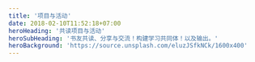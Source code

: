 ```yaml
---
title: '项目与活动'
date: 2018-02-10T11:52:18+07:00
heroHeading: '共读项目与活动'
heroSubHeading: '书友共读、分享与交流！构建学习共同体！以及输出。'
heroBackground: 'https://source.unsplash.com/eluzJSfkNCk/1600x400'
---
```


